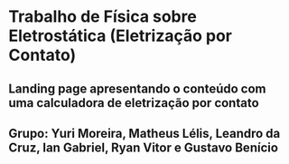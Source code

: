 # Trabalho de Física sobre Eletrostática (Eletrização por Contato)
## Landing page apresentando o conteúdo com uma calculadora de eletrização por contato
## Grupo: Yuri Moreira, Matheus Lélis, Leandro da Cruz, Ian Gabriel, Ryan Vitor e Gustavo Benício
